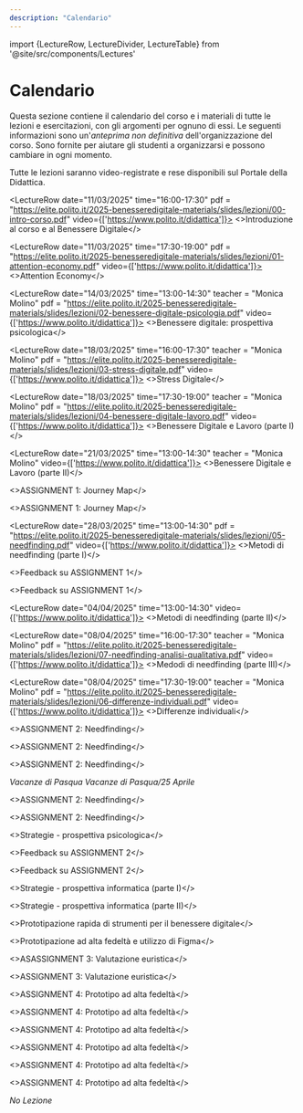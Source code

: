 ```yaml
---
description: "Calendario"
---
```


import {LectureRow, LectureDivider, LectureTable} from '@site/src/components/Lectures'


# Calendario

Questa sezione contiene il calendario del corso e i materiali di tutte le lezioni e esercitazioni, con gli argomenti per ognuno di essi. Le seguenti informazioni sono un'*anteprima non definitiva* dell'organizzazione del corso. Sono fornite per aiutare gli studenti a organizzarsi e possono cambiare in ogni momento.

Tutte le lezioni saranno video-registrate e rese disponibili sul Portale della Didattica.


<LectureTable defaultTeacher="Alberto Monge Roffarello" defaultType="Lezione" showMaterial={true} language='IT'>

<LectureDivider topic = "Settimana 1"/>

<LectureRow
    date="11/03/2025" time="16:00-17:30" pdf = "https://elite.polito.it/2025-benesseredigitale-materials/slides/lezioni/00-intro-corso.pdf" video={['https://www.polito.it/didattica']}>
    <>Introduzione al corso e al Benessere Digitale</>
</LectureRow>

<LectureRow
    date="11/03/2025" time="17:30-19:00" pdf = "https://elite.polito.it/2025-benesseredigitale-materials/slides/lezioni/01-attention-economy.pdf" video={['https://www.polito.it/didattica']}>
    <>Attention Economy</>
</LectureRow>

<LectureRow
    date="14/03/2025" time="13:00-14:30" teacher = "Monica Molino" pdf = "https://elite.polito.it/2025-benesseredigitale-materials/slides/lezioni/02-benessere-digitale-psicologia.pdf" video={['https://www.polito.it/didattica']}>
    <>Benessere digitale: prospettiva psicologica</>
</LectureRow>


<LectureDivider topic = "Settimana 2"/>

<LectureRow
    date="18/03/2025" time="16:00-17:30" teacher = "Monica Molino" pdf = "https://elite.polito.it/2025-benesseredigitale-materials/slides/lezioni/03-stress-digitale.pdf" video={['https://www.polito.it/didattica']}>
    <>Stress Digitale</>
</LectureRow>

<LectureRow
    date="18/03/2025" time="17:30-19:00" teacher = "Monica Molino" pdf = "https://elite.polito.it/2025-benesseredigitale-materials/slides/lezioni/04-benessere-digitale-lavoro.pdf" video={['https://www.polito.it/didattica']}>
    <>Benessere Digitale e Lavoro (parte I)</>
</LectureRow>

<LectureRow
    date="21/03/2025" time="13:00-14:30" teacher = "Monica Molino" video={['https://www.polito.it/didattica']}>
    <>Benessere Digitale e Lavoro (parte II)</>
</LectureRow>


<LectureDivider topic = "Settimana 3"/>

<LectureRow
    date="25/03/2025" time="16:00-17:30" teacher = "Monica Molino e Luca Scibetta" pdf = "https://elite.polito.it/2025-benesseredigitale-materials/assignments/A1-journeymap.pdf" type = "Esercitazione">
    <>ASSIGNMENT 1: Journey Map</>
</LectureRow>

<LectureRow
    date="25/03/2025" time="17:30-19:00" teacher = "Monica Molino e Luca Scibetta"  type = "Esercitazione">
    <>ASSIGNMENT 1: Journey Map</>
</LectureRow>

<LectureRow
    date="28/03/2025" time="13:00-14:30"  pdf = "https://elite.polito.it/2025-benesseredigitale-materials/slides/lezioni/05-needfinding.pdf" video={['https://www.polito.it/didattica']}>
    <>Metodi di needfinding (parte I)</>
</LectureRow>


<LectureDivider topic = "Settimana 4"/>

<LectureRow
    date="01/04/2025" time="16:00-17:30" type = "Esercitazione" teacher = "Alberto Monge Roffarello, Luca Scibetta, e Francesca Russo">
    <>Feedback su ASSIGNMENT 1</>
</LectureRow>

<LectureRow
    date="01/04/2025" time="17:30-19:00" type = "Esercitazione" teacher = "Alberto Monge Roffarello, Luca Scibetta, e Francesca Russo">
    <>Feedback su ASSIGNMENT 1</>
</LectureRow>

<LectureRow
    date="04/04/2025" time="13:00-14:30" video={['https://www.polito.it/didattica']}>
    <>Metodi di needfinding (parte II)</>
</LectureRow>


<LectureDivider topic = "Settimana 5"/>

<LectureRow
    date="08/04/2025" time="16:00-17:30" teacher = "Monica Molino" pdf = "https://elite.polito.it/2025-benesseredigitale-materials/slides/lezioni/07-needfinding-analisi-qualitativa.pdf" video={['https://www.polito.it/didattica']}>
    <>Medodi di needfinding (parte III)</>
</LectureRow>

<LectureRow
    date="08/04/2025" time="17:30-19:00" teacher = "Monica Molino" pdf = "https://elite.polito.it/2025-benesseredigitale-materials/slides/lezioni/06-differenze-individuali.pdf" video={['https://www.polito.it/didattica']}>
    <>Differenze individuali</>
</LectureRow>

<LectureRow
    date="11/04/2025" time="13:00-14:30" type = "Esercitazione" teacher = "Monica Molino e Luca Scibetta" pdf = "https://elite.polito.it/2025-benesseredigitale-materials/assignments/A2-needfinding.pdf">
    <>ASSIGNMENT 2: Needfinding</>
</LectureRow>


<LectureDivider topic = "Settimana 6"/>

<LectureRow
    date="15/04/2025" time="16:00-17:30" type = "Esercitazione" teacher = "Alberto Monge Roffaerello e Luca Scibetta">
    <>ASSIGNMENT 2: Needfinding</>
</LectureRow>

<LectureRow
    date="15/04/2025" time="17:30-19:00" type = "Esercitazione" teacher = "Alberto Monge Roffaerello e Luca Scibetta">
    <>ASSIGNMENT 2: Needfinding</>
</LectureRow>

<LectureRow variant="warning" teacher="" type="">
    <em>Vacanze di Pasqua</em>
</LectureRow>

<LectureDivider topic = "Settimana 7"/>

<LectureRow variant="warning" teacher="" type="">
    <em>Vacanze di Pasqua/25 Aprile</em>
</LectureRow>


<LectureDivider topic = "Settimana 8"/>

<LectureRow
    date="29/04/2025" time="16:00-17:30" type = "Esercitazione" teacher = "Monica Molino e Francesca Russo">
    <>ASSIGNMENT 2: Needfinding</>
</LectureRow>

<LectureRow
    date="29/04/2025" time="17:30-19:00" type = "Esercitazione" teacher = "Monica Molino e Francesca Russo">
    <>ASSIGNMENT 2: Needfinding</>
</LectureRow>

<LectureRow
    date="02/05/2025" time="13:00-14:30" teacher = "Monica Molino">
    <>Strategie - prospettiva psicologica</>
</LectureRow>


<LectureDivider topic = "Settimana 9"/>

<LectureRow
    date="06/05/2025" time="16:00-17:30" type = "Esercitazione" teacher = "Monica Molino, Luca Scibetta, e Francesca Russo">
    <>Feedback su ASSIGNMENT 2</>
</LectureRow>

<LectureRow
    date="06/05/2025" time="17:30-19:00" type = "Esercitazione" teacher = "Monica Molino, Luca Scibetta, e Francesca Russo">
    <>Feedback su ASSIGNMENT 2</>
</LectureRow>

<LectureRow
    date="09/05/2025" time="13:00-14:30">
    <>Strategie - prospettiva informatica (parte I)</>
</LectureRow>


<LectureDivider topic = "Settimana 10"/>

<LectureRow
    date="13/05/2025" time="16:00-17:30">
    <>Strategie - prospettiva informatica (parte II)</>
</LectureRow>

<LectureRow
    date="13/05/2025" time="17:30-19:00">
    <>Prototipazione rapida di strumenti per il benessere digitale</>
</LectureRow>

<LectureRow
    date="16/05/2025" time="13:00-14:30" teacher="Alberto Monge Roffarello e Luca Scibetta">
    <>Prototipazione ad alta fedeltà e utilizzo di Figma</>
</LectureRow>


<LectureDivider topic = "Settimana 11"/>

<LectureRow
    date="20/05/2025" time="16:00-17:30" type = "Esercitazione" teacher="Alberto Monge Roffarello, Luca Scibetta, e Francesca Russo">
    <>ASASSIGNMENT 3: Valutazione euristica</>
</LectureRow>

<LectureRow
    date="20/05/2025" time="17:30-19:00" type = "Esercitazione" teacher="Alberto Monge Roffarello, Luca Scibetta, e Francesca Russo">
    <>ASSIGNMENT 3: Valutazione euristica</>
</LectureRow>

<LectureRow
    date="24/05/2025" time="13:00-14:30" type = "Esercitazione" teacher="Alberto Monge Roffarello e Luca Scibetta">
    <>ASSIGNMENT 4: Prototipo ad alta fedeltà</>
</LectureRow>


<LectureDivider topic = "Settimana 12"/>

<LectureRow
    date="27/05/2025" time="16:00-17:30" type = "Esercitazione" teacher = "Monica Molino e Luca Scibetta">
    <>ASSIGNMENT 4: Prototipo ad alta fedeltà</>
</LectureRow>

<LectureRow
    date="27/05/2025" time="17:30-19:00" type = "Esercitazione" teacher = "Monica Molino e Luca Scibetta">
    <>ASSIGNMENT 4: Prototipo ad alta fedeltà</>
</LectureRow>

<LectureRow
    date="30/05/2025" time="13:00-14:30" type = "Esercitazione" teacher = "Alberto Monge Roffarello e Luca Scibetta">
    <>ASSIGNMENT 4: Prototipo ad alta fedeltà</>
</LectureRow>


<LectureDivider topic = "Settimana 13"/>

<LectureRow 
    date="03/06/2025" time="16:00-17:30" type = "Esercitazione">
    <>ASSIGNMENT 4: Prototipo ad alta fedeltà</>
</LectureRow>

<LectureRow
    date="03/06/2025" time="17:30-19:00" type = "Esercitazione">
    <>ASSIGNMENT 4: Prototipo ad alta fedeltà</>
</LectureRow>

<LectureRow
    date="06/06/2025" variant="warning" time="13:00-14:30" teacher="" type="">
    <em>No Lezione</em>
</LectureRow>

</LectureTable>  